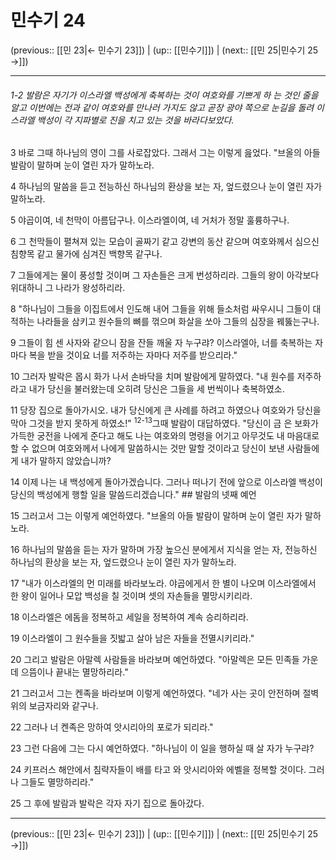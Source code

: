 # 민수기 24

(previous:: [[민 23|← 민수기 23]]) | (up:: [[민수기]]) | (next:: [[민 25|민수기 25 →]])

***
###### 1-2 발람은 자기가 이스라엘 백성에게 축복하는 것이 여호와를 기쁘게 하 는 것인 줄을 알고 이번에는 전과 같이 여호와를 만나러 가지도 않고 곧장 광야 쪽으로 눈길을 돌려 이스라엘 백성이 각 지파별로 진을 치고 있는 것을 바라다보았다. 



3 
바로 그때 하나님의 영이 그를 사로잡았다. 그래서 그는 이렇게 읊었다. "브올의 아들 발람이 말하며 눈이 열린 자가 말하노라. 



4 
하나님의 말씀을 듣고 전능하신 하나님의 환상을 보는 자, 엎드렸으나 눈이 열린 자가 말하노라. 



5 
야곱이여, 네 천막이 아름답구나. 이스라엘이여, 네 거처가 정말 훌륭하구나. 



6 
그 천막들이 펼쳐져 있는 모습이 골짜기 같고 강변의 동산 같으며 여호와께서 심으신 침향목 같고 물가에 심겨진 백향목 같구나. 



7 
그들에게는 물이 풍성할 것이며 그 자손들은 크게 번성하리라. 그들의 왕이 아각보다 위대하니 그 나라가 왕성하리라. 



8 
"하나님이 그들을 이집트에서 인도해 내어 그들을 위해 들소처럼 싸우시니 그들이 대적하는 나라들을 삼키고 원수들의 뼈를 꺾으며 화살을 쏘아 그들의 심장을 꿰뚫는구나. 



9 
그들이 힘 센 사자와 같으니 잠을 잔들 깨울 자 누구랴? 이스라엘아, 너를 축복하는 자마다 복을 받을 것이요 너를 저주하는 자마다 저주를 받으리라." 



10 
그러자 발락은 몹시 화가 나서 손바닥을 치며 발람에게 말하였다. "내 원수를 저주하라고 내가 당신을 불러왔는데 오히려 당신은 그들을 세 번씩이나 축복하였소. 



11 
당장 집으로 돌아가시오. 내가 당신에게 큰 사례를 하려고 하였으나 여호와가 당신을 막아 그것을 받지 못하게 하였소!" <sup class="versenum">12-13</sup>그때 발람이 대답하였다. "당신이 금 은 보화가 가득한 궁전을 나에게 준다고 해도 나는 여호와의 명령을 어기고 아무것도 내 마음대로 할 수 없으며 여호와께서 나에게 말씀하시는 것만 말할 것이라고 당신이 보낸 사람들에게 내가 말하지 않았습니까? 



14 
이제 나는 내 백성에게 돌아가겠습니다. 그러나 떠나기 전에 앞으로 이스라엘 백성이 당신의 백성에게 행할 일을 말씀드리겠습니다." ## 발람의 넷째 예언 



15 
그러고서 그는 이렇게 예언하였다. "브올의 아들 발람이 말하며 눈이 열린 자가 말하노라. 



16 
하나님의 말씀을 듣는 자가 말하며 가장 높으신 분에게서 지식을 얻는 자, 전능하신 하나님의 환상을 보는 자, 엎드렸으나 눈이 열린 자가 말하노라. 



17 
"내가 이스라엘의 먼 미래를 바라보노라. 야곱에게서 한 별이 나오며 이스라엘에서 한 왕이 일어나 모압 백성을 칠 것이며 셋의 자손들을 멸망시키리라. 



18 
이스라엘은 에돔을 정복하고 세일을 정복하여 계속 승리하리라. 



19 
이스라엘이 그 원수들을 짓밟고 살아 남은 자들을 전멸시키리라." 



20 
그리고 발람은 아말렉 사람들을 바라보며 예언하였다. "아말렉은 모든 민족들 가운데 으뜸이나 끝내는 멸망하리라." 



21 
그러고서 그는 켄족을 바라보며 이렇게 예언하였다. "네가 사는 곳이 안전하며 절벽 위의 보금자리와 같구나. 



22 
그러나 너 켄족은 망하여 앗시리아의 포로가 되리라." 



23 
그런 다음에 그는 다시 예언하였다. "하나님이 이 일을 행하실 때 살 자가 누구랴? 



24 
키프러스 해안에서 침략자들이 배를 타고 와 앗시리아와 에벨을 정복할 것이다. 그러나 그들도 멸망하리라." 



25 
그 후에 발람과 발락은 각자 자기 집으로 돌아갔다.

***

(previous:: [[민 23|← 민수기 23]]) | (up:: [[민수기]]) | (next:: [[민 25|민수기 25 →]])
